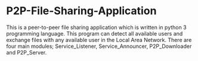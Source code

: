 # P2P-File-Sharing-Application

This is a peer-to-peer file sharing application which is written in python 3 programming language. 
This program can detect all available users and exchange files with any available user in the Local Area Network. 
There are four main modules; Service_Listener, Service_Announcer, P2P_Downloader and P2P_Server.
